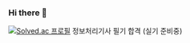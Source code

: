 ### Hi there 👋
[![Solved.ac 프로필](http://mazassumnida.wtf/api/v2/generate_badge?boj=kim2061004)](https://solved.ac/kim2061004)
정보처리기사 필기 합격 (실기 준비중)
<!--
**sapang123/sapang123** is a ✨ _special_ ✨ repository because its `README.md` (this file) appears on your GitHub profile.

Here are some ideas to get you started:

- 🔭 I’m currently working on ...
- 🌱 I’m currently learning ...
- 👯 I’m looking to collaborate on ...
- 🤔 I’m looking for help with ...
- 💬 Ask me about ...
- 📫 How to reach me: ...
- 😄 Pronouns: ...
- ⚡ Fun fact: ...
-->
